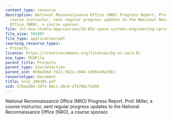 ```yaml
---
content_type: resource
description: National Reconnaissance Office (NRO) Progress Report. Prof. Miller, a
  course instructor, sent regular progress updates to the National Reconnaissance
  Office (NRO), a course sponsor.
file: /ol-ocw-studio-app/courses/16-83x-space-systems-engineering-spring-2002-spring-2003/57baa5042df406c128c42f470bcf2e05_nro2_200205.pdf
file_size: 502407
file_type: application/pdf
learning_resource_types:
- Projects
license: https://creativecommons.org/licenses/by-nc-sa/4.0/
ocw_type: OCWFile
parent_title: Projects
parent_type: CourseSection
parent_uid: 659a2b64-f421-582a-c946-1d654c0a29b1
resourcetype: Document
title: nro2_200205.pdf
uid: 57baa504-2df4-06c1-28c4-2f470bcf2e05
---
```

National Reconnaissance Office (NRO) Progress Report. Prof. Miller, a course instructor, sent regular progress updates to the National Reconnaissance Office (NRO), a course sponsor.